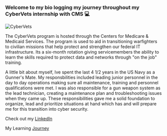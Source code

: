 ### Welcome to my bio logging my journey throughout my CyberVets internship with CMS 💻

<!--
**rgthome532/rgthome532** is a ✨ _special_ ✨ repository because its `README.md` (this file) appears on your GitHub profile.

Here are some ideas to get you started:

- Im currently transitioning out of the US Navy to a new exciting career in Cyber Security. Im interning with CMS as a CyberVet.
- 🌱 I’m currently learning ...
- 👯 I’m looking to collaborate on ...
- 🤔 I’m looking for help with ...
- 💬 Ask me about ...
- 📫 How to reach me: ...
- 😄 Pronouns: ...
- ⚡ Fun fact: ...
-->

![CyberVets](https://user-images.githubusercontent.com/106772010/172212327-7a90e3a5-cf54-4ff4-b372-71422c2941fd.jpg)


The CyberVets program is hosted through the Centers for Medicare & Medicaid Services. The program is used to aid in transitioning warfighters to civilian missions that help protect and strengthen our federal IT infrastructure. Its a six-month rotation giving servicemembers the ability to learn the skills required to protect data and networks through "on the job" training.








A little bit about myself, Ive spent the last 4 1/2 years in the US Navy as a Gunner's Mate. My responsbilities included leading junior personnel in the day to day operations making sure all maintenance, training and personnel qualifications were met. I was also responsible for a gun weapon system as the lead technician, creating a maintenance plan and troubleshooting issues when they came up. These responsibilities gave me a solid foundation to organize, lead and prioritize situations at hand which has and will prepare me for this transition into cyber security. 


Check out my [LinkedIn](https://www.linkedin.com/in/rgthome532/)

My Learning [Journey](https://github.com/users/rgthome532/projects/8)
